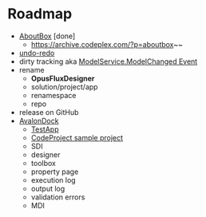 # Roadmap
* [AboutBox](https://www.nuget.org/packages/AboutBox/) [done]
  * https://archive.codeplex.com/?p=aboutbox~~
* [undo-redo](https://docs.microsoft.com/en-us/archive/blogs/kushals/undo-redo-programmatically)
* dirty tracking aka  [ModelService.ModelChanged Event](https://docs.microsoft.com/en-us/dotnet/api/system.activities.presentation.services.modelservice.modelchanged?view=netframework-4.8)
* rename
  * **OpusFluxDesigner**
  * solution/project/app
  * renamespace
  * repo
* release on GitHub
* [AvalonDock](https://github.com/Dirkster99/AvalonDock)
  * [TestApp](https://github.com/Dirkster99/AvalonDock/tree/master/source/TestApp)
  * [CodeProject sample project](https://www.codeproject.com/Articles/239342/AvalonDock-and-MVVM)
  * SDI
  * designer
  * toolbox
  * property page
  * execution log
  * output log
  * validation errors
  * MDI

